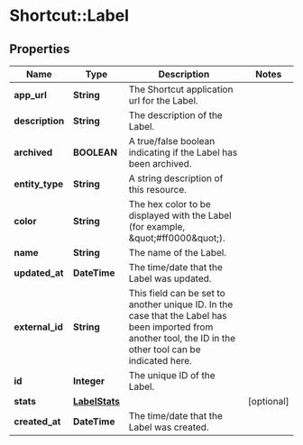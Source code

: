 # Shortcut::Label

## Properties
Name | Type | Description | Notes
------------ | ------------- | ------------- | -------------
**app_url** | **String** | The Shortcut application url for the Label. | 
**description** | **String** | The description of the Label. | 
**archived** | **BOOLEAN** | A true/false boolean indicating if the Label has been archived. | 
**entity_type** | **String** | A string description of this resource. | 
**color** | **String** | The hex color to be displayed with the Label (for example, \&quot;#ff0000\&quot;). | 
**name** | **String** | The name of the Label. | 
**updated_at** | **DateTime** | The time/date that the Label was updated. | 
**external_id** | **String** | This field can be set to another unique ID. In the case that the Label has been imported from another tool, the ID in the other tool can be indicated here. | 
**id** | **Integer** | The unique ID of the Label. | 
**stats** | [**LabelStats**](LabelStats.md) |  | [optional] 
**created_at** | **DateTime** | The time/date that the Label was created. | 

